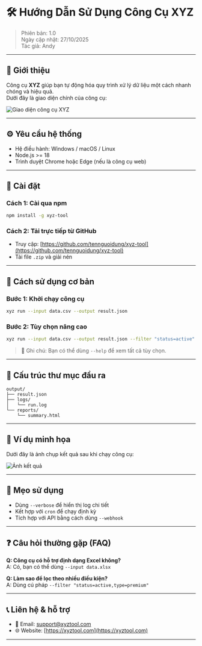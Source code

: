 
# 🛠️ Hướng Dẫn Sử Dụng Công Cụ XYZ

> Phiên bản: 1.0  
> Ngày cập nhật: 27/10/2025  
> Tác giả: Andy

---

## 📘 Giới thiệu

Công cụ **XYZ** giúp bạn tự động hóa quy trình xử lý dữ liệu một cách nhanh chóng và hiệu quả.  
Dưới đây là giao diện chính của công cụ:

![Giao diện công cụ XYZ](./assets/xyz-interface.png)

---

## ⚙️ Yêu cầu hệ thống

- Hệ điều hành: Windows / macOS / Linux
- Node.js >= 18
- Trình duyệt Chrome hoặc Edge (nếu là công cụ web)

---

## 🚀 Cài đặt

### Cách 1: Cài qua npm

```bash
npm install -g xyz-tool
```

### Cách 2: Tải trực tiếp từ GitHub

- Truy cập: [https://github.com/tennguoidung/xyz-tool](https://github.com/tennguoidung/xyz-tool)
- Tải file `.zip` và giải nén

---

## 🧪 Cách sử dụng cơ bản

### Bước 1: Khởi chạy công cụ

```bash
xyz run --input data.csv --output result.json
```

### Bước 2: Tùy chọn nâng cao

```bash
xyz run --input data.csv --output result.json --filter "status=active" --limit 100
```

> 📌 Ghi chú: Bạn có thể dùng `--help` để xem tất cả tùy chọn.

---

## 📂 Cấu trúc thư mục đầu ra

```text
output/
├── result.json
├── logs/
│   └── run.log
└── reports/
    └── summary.html
```

---

## 📸 Ví dụ minh họa

Dưới đây là ảnh chụp kết quả sau khi chạy công cụ:

![Ảnh kết quả](./assets/output-preview.png)

---

## 🧠 Mẹo sử dụng

- Dùng `--verbose` để hiển thị log chi tiết
- Kết hợp với `cron` để chạy định kỳ
- Tích hợp với API bằng cách dùng `--webhook`

---

## ❓ Câu hỏi thường gặp (FAQ)

**Q: Công cụ có hỗ trợ định dạng Excel không?**  
A: Có, bạn có thể dùng `--input data.xlsx`

**Q: Làm sao để lọc theo nhiều điều kiện?**  
A: Dùng cú pháp `--filter "status=active,type=premium"`

---

## 📞 Liên hệ & hỗ trợ

- 📧 Email: support@xyztool.com  
- 🌐 Website: [https://xyztool.com](https://xyztool.com)

---
